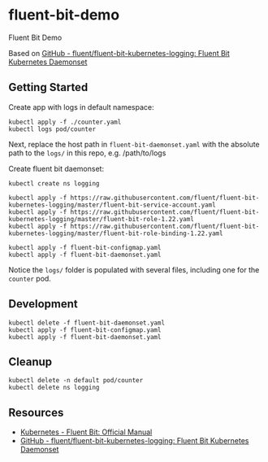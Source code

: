 # fluent-bit-demo

Fluent Bit Demo

Based on [GitHub - fluent/fluent-bit-kubernetes-logging: Fluent Bit Kubernetes Daemonset](https://github.com/fluent/fluent-bit-kubernetes-logging#getting-started)

## Getting Started

Create app with logs in default namespace:

```
kubectl apply -f ./counter.yaml
kubectl logs pod/counter
```

Next, replace the host path in `fluent-bit-daemonset.yaml` with the absolute path to the `logs/` in this repo, e.g. /path/to/logs

Create fluent bit daemonset:

```
kubectl create ns logging

kubectl apply -f https://raw.githubusercontent.com/fluent/fluent-bit-kubernetes-logging/master/fluent-bit-service-account.yaml
kubectl apply -f https://raw.githubusercontent.com/fluent/fluent-bit-kubernetes-logging/master/fluent-bit-role-1.22.yaml
kubectl apply -f https://raw.githubusercontent.com/fluent/fluent-bit-kubernetes-logging/master/fluent-bit-role-binding-1.22.yaml

kubectl apply -f fluent-bit-configmap.yaml
kubectl apply -f fluent-bit-daemonset.yaml
```

Notice the `logs/` folder is populated with several files, including one for the `counter` pod.

## Development

```
kubectl delete -f fluent-bit-daemonset.yaml
kubectl apply -f fluent-bit-configmap.yaml
kubectl apply -f fluent-bit-daemonset.yaml
```

## Cleanup

```
kubectl delete -n default pod/counter
kubectl delete ns logging
```

## Resources

- [Kubernetes - Fluent Bit: Official Manual](https://docs.fluentbit.io/manual/installation/kubernetes)
- [GitHub - fluent/fluent-bit-kubernetes-logging: Fluent Bit Kubernetes Daemonset](https://github.com/fluent/fluent-bit-kubernetes-logging)
